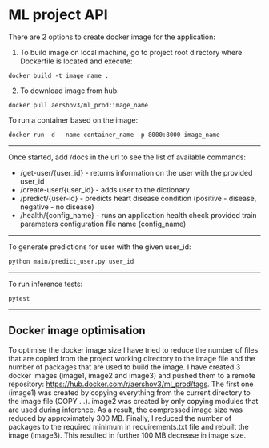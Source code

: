 ML project API
====================
There are 2 options to create docker image for the application:
1. To build image on local machine, go to project root directory where Dockerfile is located and execute:
~~~
docker build -t image_name .
~~~
2. To download image from hub:
~~~
docker pull aershov3/ml_prod:image_name
~~~
To run a container based on the image:
~~~
docker run -d --name container_name -p 8000:8000 image_name
~~~
---------------------
Once started, add /docs in the url to see the list of available commands:
- /get-user/{user_id} - returns information on the user with the provided user_id
- /create-user/{user_id} - adds user to the dictionary
- /predict/{user-id} - predicts heart disease condition (positive - disease, negative - no disease) 
- /health/{config_name} - runs an application health check provided train parameters configuration file name (config_name)
----------------------
To generate predictions for user with the given user_id:
~~~
python main/predict_user.py user_id
~~~
-----------------------
To run inference tests:
~~~
pytest
~~~
-----------------------
Docker image optimisation
-----------------------
To optimise the docker image size I have tried to reduce the number of files that are copied from the project working directory to the image file 
and the number of packages that are used to build the image. I have created 3 docker images (image1, image2 and image3) and pushed them to a remote repository: https://hub.docker.com/r/aershov3/ml_prod/tags.
The first one (image1) was created by copying everything from the current directory to the image file (COPY . .). 
image2 was created by only copying modules that are used during inference. As a result, the compressed image size was reduced by approximately 300 MB. 
Finally, I reduced the number of packages to the required minimum in requirements.txt file  and rebuilt the image (image3). This resulted in further 100 MB decrease in image size.  